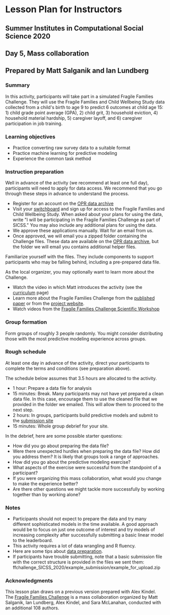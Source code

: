 # Lesson Plan for Instructors
## Summer Institutes in Computational Social Science 2020
## Day 5, Mass collaboration
## Prepared by Matt Salganik and Ian Lundberg

### Summary

In this activity, participants will take part in a simulated Fragile Families Challenge.  They will use the Fragile Families and Child Wellbeing Study data collected from a child's birth to age 9 to predict 6 outcomes at child age 15: 1) child grade point average (GPA), 2) child grit, 3) household eviction, 4) household material hardship, 5) caregiver layoff, and 6) caregiver participation in job training.

### Learning objectives

- Practice converting raw survey data to a suitable format
- Practice machine learning for predictive modeling
- Experience the common task method

### Instruction preparation

Well in advance of the activity (we recommend at least one full day), participants will need to apply for data access. We recommend that you go through these steps in advance to understand the process.

- Register for an account on the [OPR data archive](https://opr.princeton.edu/archive/restricted/Default.aspx)
- Visit your [switchboard](https://opr.princeton.edu/archive/restricted/Switchboard.aspx) and sign up for access to the Fragile Families and Child Wellbeing Study. When asked about your plans for using the data, write "I will be participating in the Fragile Families Challenge as part of SICSS." You may also include any additional plans for using the data.
- We approve these applications manually. Wait for an email from us.
- Once approved, we will email you a zipped folder containing the Challenge files. These data are available on the [OPR data archive](https://opr.princeton.edu/archive/restricted/Default.aspx), but the folder we will email you contains additional helper files.

Familiarize yourself with the files. They include components to support participants who may be falling behind, including a pre-prepared data file.

As the local organizer, you may optionally want to learn more about the Challenge.

- Watch the video in which Matt introduces the activity (see the [curriculum](https://compsocialscience.github.io/summer-institute/curriculum) page)
- Learn more about the Fragile Families Challenge from the [published paper](https://doi.org/10.1073/pnas.1915006117) or from the [project website](http://www.fragilefamilieschallenge.org/).
- Watch videos from the [Fragile Families Challenge Scientific Workshop](https://www.youtube.com/channel/UCjluzrRT8fqXCx3qHjQAb5A)

### Group formation

Form groups of roughly 3 people randomly. You might consider distributing those with the most predictive modeling experience across groups.

### Rough schedule

At least one day in advance of the activity, direct your participants to complete the terms and conditions (see preparation above).

The schedule below assumes that 3.5 hours are allocated to the activity.

- 1 hour: Prepare a data file for analysis
- 15 minutes: Break. Many participants may not have yet prepared a clean data file. In this case, encourage them to use the cleaned file that we provided in the folder we emailed. This will allow them to proceed to the next step.
- 2 hours: In groups, participants build predictive models and submit to the [submission site](https://codalab.fragilefamilieschallenge.org/competitions/28)
- 15 minutes: Whole group debrief for your site.

In the debrief, here are some possible starter questions:

- How did you go about preparing the data file?
- Were there unexpected hurdles when preparing the data file? How did you address them? It is likely that groups took a range of approaches.
- How did you go about the predictive modeling exercise?
- What aspects of the exercise were successful from the standpoint of a participant?
- If you were organizing this mass collaboration, what would you change to make the experience better?
- Are there other questions we might tackle more successfully by working together than by working alone?

### Notes

- Participants should not expect to prepare the data and try many different sophisticated models in the time available. A good approach would be to focus on just one outcome of interest and try models of increasing complexity after successfully submitting a basic linear model to the leaderboard.
- This activity requires a lot of data wrangling and R fluency.
- Here are some tips about [data preparation](https://github.com/compsocialscience/summer-institute/blob/master/2020/materials/day5-mass-collaboration/activity/SICSS_FFC_datacleaning_tips.pdf).
- If participants have trouble submitting, note that a basic submission file with the correct structure is provided in the files we sent them: ffchallenge_SICSS_2020/example_submission/example_for_upload.zip


### Acknowledgments

This lesson plan draws on a previous version prepared with Alex Kindel. The [Fragile Families Challenge](https://doi.org/10.1073/pnas.1915006117) is a mass collaboration organized by Matt Salganik, Ian Lundberg, Alex Kindel, and Sara McLanahan, conducted with an additional 108 authors.
